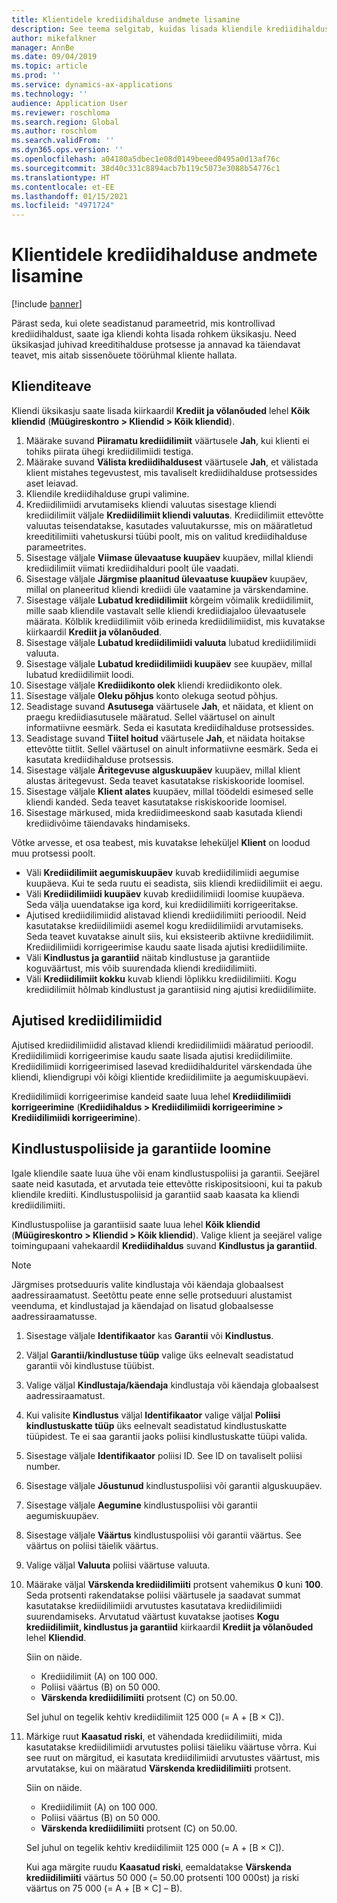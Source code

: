 ```yaml
---
title: Klientidele krediidihalduse andmete lisamine
description: See teema selgitab, kuidas lisada kliendile krediidihalduse andmeid.
author: mikefalkner
manager: AnnBe
ms.date: 09/04/2019
ms.topic: article
ms.prod: ''
ms.service: dynamics-ax-applications
ms.technology: ''
audience: Application User
ms.reviewer: roschloma
ms.search.region: Global
ms.author: roschlom
ms.search.validFrom: ''
ms.dyn365.ops.version: ''
ms.openlocfilehash: a04180a5dbec1e08d0149beeed0495a0d13af76c
ms.sourcegitcommit: 38d40c331c8894acb7b119c5073e3088b54776c1
ms.translationtype: HT
ms.contentlocale: et-EE
ms.lasthandoff: 01/15/2021
ms.locfileid: "4971724"
---
```

# <a name="add-credit-management-information-for-customers"></a>Klientidele krediidihalduse andmete lisamine

[!include [banner](../includes/banner.md)]

Pärast seda, kui olete seadistanud parameetrid, mis kontrollivad krediidihaldust, saate iga kliendi kohta lisada rohkem üksikasju. Need üksikasjad juhivad kreeditihalduse protsesse ja annavad ka täiendavat teavet, mis aitab sissenõuete töörühmal kliente hallata.

## <a name="customer-information"></a>Klienditeave

Kliendi üksikasju saate lisada kiirkaardil **Krediit ja võlanõuded** lehel **Kõik kliendid** (**Müügireskontro \> Kliendid \> Kõik kliendid**).

1. Määrake suvand **Piiramatu krediidilimiit** väärtusele **Jah**, kui klienti ei tohiks piirata ühegi krediidilimiidi testiga.
2. Määrake suvand **Välista krediidihaldusest** väärtusele **Jah**, et välistada klient mistahes tegevustest, mis tavaliselt krediidihalduse protsessides aset leiavad.
3. Kliendile krediidihalduse grupi valimine.
4. Krediidilimiidi arvutamiseks kliendi valuutas sisestage kliendi krediidilimiit väljale **Krediidilimiit kliendi valuutas**. Krediidilimiit ettevõtte valuutas teisendatakse, kasutades valuutakursse, mis on määratletud kreeditilimiiti vahetuskursi tüübi poolt, mis on valitud krediidihalduse parameetrites.
5. Sisestage väljale **Viimase ülevaatuse kuupäev** kuupäev, millal kliendi krediidilimiit viimati krediidihalduri poolt üle vaadati.
6. Sisestage väljale **Järgmise plaanitud ülevaatuse kuupäev** kuupäev, millal on planeeritud kliendi krediidi üle vaatamine ja värskendamine.
7. Sisestage väljale **Lubatud krediidilimiit** kõrgeim võimalik krediidilimiit, mille saab kliendile vastavalt selle kliendi krediidiajaloo ülevaatusele määrata. Kõlblik krediidilimiit võib erineda krediidilimiidist, mis kuvatakse kiirkaardil **Krediit ja võlanõuded**.
8. Sisestage väljale **Lubatud krediidilimiidi valuuta** lubatud krediidilimiidi valuuta.
9. Sisestage väljale **Lubatud krediidilimiidi kuupäev** see kuupäev, millal lubatud krediidilimiit loodi.
10. Sisestage väljale **Krediidikonto olek** kliendi krediidikonto olek.
11. Sisestage väljale **Oleku põhjus** konto olekuga seotud põhjus.
12. Seadistage suvand **Asutusega** väärtusele **Jah**, et näidata, et klient on praegu krediidiasutusele määratud. Sellel väärtusel on ainult informatiivne eesmärk. Seda ei kasutata krediidihalduse protsessides.
13. Seadistage suvand **Tiitel hoitud** väärtusele **Jah**, et näidata hoitakse ettevõtte tiitlit. Sellel väärtusel on ainult informatiivne eesmärk. Seda ei kasutata krediidihalduse protsessis.
14. Sisestage väljale **Äritegevuse alguskuupäev** kuupäev, millal klient alustas äritegevust. Seda teavet kasutatakse riskiskooride loomisel.
15. Sisestage väljale **Klient alates** kuupäev, millal töödeldi esimesed selle kliendi kanded. Seda teavet kasutatakse riskiskooride loomisel.
16. Sisestage märkused, mida krediidimeeskond saab kasutada kliendi krediidivõime täiendavaks hindamiseks.

Võtke arvesse, et osa teabest, mis kuvatakse leheküljel **Klient** on loodud muu protsessi poolt.

- Väli **Krediidilimiit aegumiskuupäev** kuvab krediidilimiidi aegumise kuupäeva. Kui te seda ruutu ei seadista, siis kliendi krediidilimiit ei aegu.
- Väli **Krediidilimiidi kuupäev** kuvab krediidilimiidi loomise kuupäeva. Seda välja uuendatakse iga kord, kui krediidilimiiti korrigeeritakse.
- Ajutised krediidilimiidid alistavad kliendi krediidilimiiti perioodil. Neid kasutatakse krediidilimiidi asemel kogu krediidilimiidi arvutamiseks. Seda teavet kuvatakse ainult siis, kui eksisteerib aktiivne krediidilimiit. Krediidilimiidi korrigeerimise kaudu saate lisada ajutisi krediidilimiite.
- Väli **Kindlustus ja garantiid** näitab kindlustuse ja garantiide koguväärtust, mis võib suurendada kliendi krediidilimiiti.
- Väli **Krediidilimiit kokku** kuvab kliendi lõplikku krediidilimiiti. Kogu krediidilimiit hõlmab kindlustust ja garantiisid ning ajutisi krediidilimiite.

## <a name="temporary-credit-limits"></a>Ajutised krediidilimiidid

Ajutised krediidilimiidid alistavad kliendi krediidilimiidi määratud perioodil. Krediidilimiidi korrigeerimise kaudu saate lisada ajutisi krediidilimiite. Krediidilimiidi korrigeerimised lasevad krediidihalduritel värskendada ühe kliendi, kliendigrupi või kõigi klientide krediidilimiite ja aegumiskuupäevi.

Krediidilimiidi korrigeerimise kandeid saate luua lehel **Krediidilimiidi korrigeerimine** (**Krediidihaldus \> Krediidilimiidi korrigeerimine \> Krediidilimiidi korrigeerimine**).

## <a name="create-insurance-policies-and-guarantees"></a>Kindlustuspoliiside ja garantiide loomine

Igale kliendile saate luua ühe või enam kindlustuspoliisi ja garantii. Seejärel saate neid kasutada, et arvutada teie ettevõtte riskipositsiooni, kui ta pakub kliendile krediiti. Kindlustuspoliisid ja garantiid saab kaasata ka kliendi krediidilimiiti.

Kindlustuspoliise ja garantiisid saate luua lehel **Kõik kliendid** (**Müügireskontro \> Kliendid \> Kõik kliendid**). Valige klient ja seejärel valige toimingupaani vahekaardil **Krediidihaldus** suvand **Kindlustus ja garantiid**.

> [!NOTE]
> Järgmises protseduuris valite kindlustaja või käendaja globaalsest aadressiraamatust. Seetõttu peate enne selle protseduuri alustamist veenduma, et kindlustajad ja käendajad on lisatud globaalsesse aadressiraamatusse.

1. Sisestage väljale **Identifikaator** kas **Garantii** või **Kindlustus**.
2. Väljal **Garantii/kindlustuse tüüp** valige üks eelnevalt seadistatud garantii või kindlustuse tüübist.
3. Valige väljal **Kindlustaja/käendaja** kindlustaja või käendaja globaalsest aadressiraamatust. 
4. Kui valisite **Kindlustus** väljal **Identifikaator** valige väljal **Poliisi kindlustuskatte tüüp** üks eelnevalt seadistatud kindlustuskatte tüüpidest. Te ei saa garantii jaoks poliisi kindlustuskatte tüüpi valida.
5. Sisestage väljale **Identifikaator** poliisi ID. See ID on tavaliselt poliisi number.
6. Sisestage väljale **Jõustunud** kindlustuspoliisi või garantii alguskuupäev.
7. Sisestage väljale **Aegumine** kindlustuspoliisi või garantii aegumiskuupäev.
8. Sisestage väljale **Väärtus** kindlustuspoliisi või garantii väärtus. See väärtus on poliisi täielik väärtus.
9. Valige väljal **Valuuta** poliisi väärtuse valuuta. 
10. Määrake väljal **Värskenda krediidilimiiti** protsent vahemikus **0** kuni **100**. Seda protsenti rakendatakse poliisi väärtusele ja saadavat summat kasutatakse krediidilimiidi arvutustes kasutatava krediidilimiidi suurendamiseks. Arvutatud väärtust kuvatakse jaotises **Kogu krediidilimiit, kindlustus ja garantiid** kiirkaardil **Krediit ja võlanõuded** lehel **Kliendid**.

    Siin on näide.

    - Krediidilimiit (A) on 100 000.
    - Poliisi väärtus (B) on 50 000.
    - **Värskenda krediidilimiiti** protsent (C) on 50.00.
    
    Sel juhul on tegelik kehtiv krediidilimiit 125 000 (= A + \[B × C\]).

11. Märkige ruut **Kaasatud riski**, et vähendada krediidilimiiti, mida kasutatakse krediidilimiidi arvutustes poliisi täieliku väärtuse võrra. Kui see ruut on märgitud, ei kasutata krediidilimiidi arvutustes väärtust, mis arvutatakse, kui on määratud **Värskenda krediidilimiiti** protsent.

    Siin on näide.

    - Krediidilimiit (A) on 100 000.
    - Poliisi väärtus (B) on 50 000.
    - **Värskenda krediidilimiiti** protsent (C) on 50.00.

    Sel juhul on tegelik kehtiv krediidilimiit 125 000 (= A + \[B × C\]).
    
    Kui aga märgite ruudu **Kaasatud riski**, eemaldatakse **Värskenda krediidilimiiti** väärtus 50 000 (= 50.00 protsenti 100 000st) ja riski väärtus on 75 000 (= A + \[B × C\] – B).
